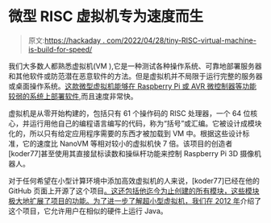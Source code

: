 # 微型 RISC 虚拟机专为速度而生

> 原文:[https://hackaday . com/2022/04/28/tiny-RISC-virtual-machine-is-build-for-speed/](https://hackaday.com/2022/04/28/tiny-risc-virtual-machine-is-built-for-speed/)

我们大多数人都熟悉虚拟机(VM ),它是一种测试各种操作系统、可靠地部署服务器和其他软件或防范潜在恶意软件的方法。但是虚拟机并不局限于运行完整的服务器或桌面操作系统。[这款微型虚拟机能够在 Raspberry Pi 或 AVR 微控制器等功能较弱的系统上部署软件](https://hackaday.io/project/163741-l1vm),而且速度非常快。

虚拟机是从零开始构建的，包括只有 61 个操作码的 RISC 处理器，一个 64 位核心，并运行用他自己的编程语言编写的代码，称为“括号”或汇编。它被设计成模块化的，所以只有给定应用程序需要的东西才被加载到 VM 中。根据这些设计标准，它的速度比 NanoVM 等相对较小的虚拟机快 7 倍。该项目的创造者[koder77]甚至使用其直接鼠标读数和操纵杆功能来控制 Raspberry Pi 3D 摄像机器人。

对于任何希望在小型计算环境中添加高效虚拟机的人来说，[koder77]已经在他的 GitHub 页面上开源了这个项目[。这还包括他迄今为止创建的所有模块，这些模块极大地扩展了项目的功能。为了进一步了解超小型虚拟机，](https://github.com/koder77/l1vm)[我们在 2012 年](https://hackaday.com/2012/10/15/%CE%BCj-a-java-virtual-machine-for-microcontrollers/)介绍了这个项目，它允许用户在相似的硬件上运行 Java。